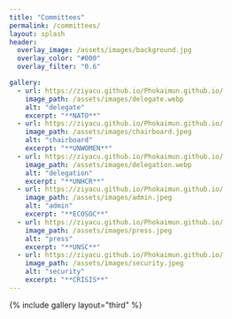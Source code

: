 ```yaml
---
title: "Committees"
permalink: /committees/
layout: splash
header:
  overlay_image: /assets/images/background.jpg
  overlay_color: "#000"
  overlay_filter: "0.6"

gallery:
  - url: https://ziyacu.github.io/Phokaimun.github.io/
    image_path: /assets/images/delegate.webp
    alt: "delegate"
    excerpt: "**NATO**"
  - url: https://ziyacu.github.io/Phokaimun.github.io/
    image_path: /assets/images/chairboard.jpeg
    alt: "chairboard"
    excerpt: "**UNWOMEN**"
  - url: https://ziyacu.github.io/Phokaimun.github.io/
    image_path: /assets/images/delegation.webp
    alt: "delegation"
    excerpt: "**UNHCR**"
  - url: https://ziyacu.github.io/Phokaimun.github.io/
    image_path: /assets/images/admin.jpeg
    alt: "admin"
    excerpt: "**ECOSOC**"
  - url: https://ziyacu.github.io/Phokaimun.github.io/
    image_path: /assets/images/press.jpeg
    alt: "press"
    excerpt: "**UNSC**"
  - url: https://ziyacu.github.io/Phokaimun.github.io/
    image_path: /assets/images/security.jpeg
    alt: "security"
    excerpt: "**CRISIS**"
---
```


{% include gallery layout="third" %}
